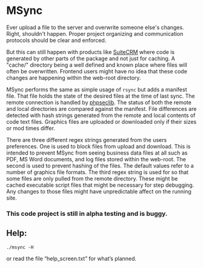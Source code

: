# MSync

Ever upload a file to the server and overwrite someone else's changes. Right, shouldn't happen. Proper project organizing and communication protocols should be clear and enforced.

But this can still happen with products like [SuiteCRM](https://suitecrm.com) where code is generated by other parts of the package and not just for caching. A "cache/" directory being a well defined and known place where files will often be overwritten. Frontend users might have no idea that these code changes are happening within the web-root directory.

MSync performs the same as simple usage of `rsync` but adds a manifest file. That file holds the state of the desired files at the time of last sync. The remote connection is handled by [phpseclib](https://phpseclib.com). The status of both the remote and local directories are compared against the manifest. File differences are detected with hash strings generated from the remote and local contents of code text files. Graphics files are uploaded or downloaded only if their sizes or mod times differ.

There are three different regex strings generated from the users preferences. One is used to block files from upload and download. This is intended to prevent MSync from seeing business data files at all such as PDF, MS Word documents, and log files stored within the web-root. The second is used to prevent hashing of the files. The default values refer to a number of graphics file formats. The third regex string is used for so that some files are only pulled from the remote directory. These might be cached executable script files that might be necessary for step debugging. Any changes to those files might have unpredictable affect on the running site.

### This code project is still in alpha testing and is buggy.

## Help:
```
./msync -H
```
or read the file “help_screen.txt” for what’s planned.
